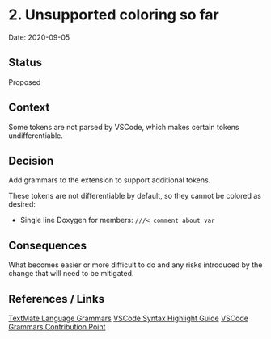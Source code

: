 # 2. Unsupported coloring so far

Date: 2020-09-05

## Status

Proposed

## Context

Some tokens are not parsed by VSCode, which makes certain tokens undifferentiable.

## Decision

Add grammars to the extension to support additional tokens.

These tokens are not differentiable by default, so they cannot be colored as desired:
* Single line Doxygen for members: `///< comment about var`

## Consequences

What becomes easier or more difficult to do and any risks introduced by the change that will need to be mitigated.

## References / Links

[TextMate Language Grammars](https://macromates.com/manual/en/language_grammars)
[VSCode Syntax Highlight Guide](https://code.visualstudio.com/api/language-extensions/syntax-highlight-guide)
[VSCode Grammars Contribution Point](https://code.visualstudio.com/api/references/contribution-points#contributes.grammars)
